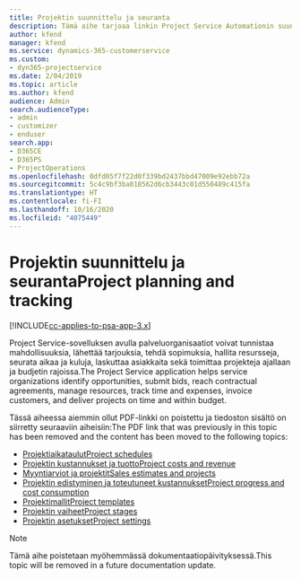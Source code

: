 ```yaml
---
title: Projektin suunnittelu ja seuranta
description: Tämä aihe tarjoaa linkin Project Service Automationin suunnitteluun ja seurantaan.
author: kfend
manager: kfend
ms.service: dynamics-365-customerservice
ms.custom:
- dyn365-projectservice
ms.date: 2/04/2019
ms.topic: article
ms.author: kfend
audience: Admin
search.audienceType:
- admin
- customizer
- enduser
search.app:
- D365CE
- D365PS
- ProjectOperations
ms.openlocfilehash: 0dfd05f7f22d0f339bd2437bbd47009e92ebb72a
ms.sourcegitcommit: 5c4c9bf3ba018562d6cb3443c01d550489c415fa
ms.translationtype: HT
ms.contentlocale: fi-FI
ms.lasthandoff: 10/16/2020
ms.locfileid: "4075449"
---
```

# <a name="project-planning-and-tracking"></a><span data-ttu-id="2b8a1-103">Projektin suunnittelu ja seuranta</span><span class="sxs-lookup"><span data-stu-id="2b8a1-103">Project planning and tracking</span></span>

[!INCLUDE[cc-applies-to-psa-app-3.x](../../includes/cc-applies-to-psa-app-3x.md)]

<span data-ttu-id="2b8a1-104">Project Service-sovelluksen avulla palveluorganisaatiot voivat tunnistaa mahdollisuuksia, lähettää tarjouksia, tehdä sopimuksia, hallita resursseja, seurata aikaa ja kuluja, laskuttaa asiakkaita sekä toimittaa projekteja ajallaan ja budjetin rajoissa.</span><span class="sxs-lookup"><span data-stu-id="2b8a1-104">The Project Service application helps service organizations identify opportunities, submit bids, reach contractual agreements, manage resources, track time and expenses, invoice customers, and deliver projects on time and within budget.</span></span> 

<span data-ttu-id="2b8a1-105">Tässä aiheessa aiemmin ollut PDF-linkki on poistettu ja tiedoston sisältö on siirretty seuraaviin aiheisiin:</span><span class="sxs-lookup"><span data-stu-id="2b8a1-105">The PDF link that was previously in this topic has been removed and the content has been moved to the following topics:</span></span>

- [<span data-ttu-id="2b8a1-106">Projektiaikataulut</span><span class="sxs-lookup"><span data-stu-id="2b8a1-106">Project schedules</span></span>](../project-creating.md)
- [<span data-ttu-id="2b8a1-107">Projektin kustannukset ja tuotto</span><span class="sxs-lookup"><span data-stu-id="2b8a1-107">Project costs and revenue</span></span>](../project-estimating.md)
- [<span data-ttu-id="2b8a1-108">Myyntiarviot ja projektit</span><span class="sxs-lookup"><span data-stu-id="2b8a1-108">Sales estimates and projects</span></span>](../project-leveraging.md)
- [<span data-ttu-id="2b8a1-109">Projektin edistyminen ja toteutuneet kustannukset</span><span class="sxs-lookup"><span data-stu-id="2b8a1-109">Project progress and cost consumption</span></span>](../project-tracking.md)
- [<span data-ttu-id="2b8a1-110">Projektimallit</span><span class="sxs-lookup"><span data-stu-id="2b8a1-110">Project templates</span></span>](../project-templates.md)
- [<span data-ttu-id="2b8a1-111">Projektin vaiheet</span><span class="sxs-lookup"><span data-stu-id="2b8a1-111">Project stages</span></span>](../project-stages.md)
- [<span data-ttu-id="2b8a1-112">Projektin asetukset</span><span class="sxs-lookup"><span data-stu-id="2b8a1-112">Project settings</span></span>](../project-settings.md)

> [!NOTE]
> <span data-ttu-id="2b8a1-113">Tämä aihe poistetaan myöhemmässä dokumentaatiopäivityksessä.</span><span class="sxs-lookup"><span data-stu-id="2b8a1-113">This topic will be removed in a future documentation update.</span></span> 
